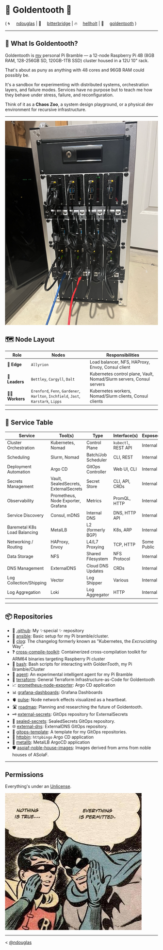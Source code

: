 # 🦷 Goldentooth 🦷
( <span style="display:inline-block; min-width: 2em;">🌀</span>[ndouglas](https://github.com/ndouglas/) | <span style="display:inline-block; min-width: 2em;">🌉</span>[bitterbridge](https://github.com/bitterbridge/) | <span style="display:inline-block; min-width: 2em;">️‍🔥</span>[hellholt](https://github.com/hellholt/) | <span style="display:inline-block; min-width: 2em;">🦷</span>[goldentooth](https://github.com/goldentooth/) )

---

## 🧩 What Is Goldentooth?

Goldentooth is [my](https://github.com/ndouglas/) personal Pi Bramble — a 12-node Raspberry Pi 4B (8GB RAM, 128-256GB SD, 120GB-1TB SSD) cluster housed in a 12U 10" rack.

That's about as puny as anything with 48 cores and 96GB RAM could possibly be.

It's a sandbox for experimenting with distributed systems, orchestration layers, and failure modes. Services have no purpose but to teach me how they behave under stress, failure, and reconfiguration.

Think of it as a **Chaos Zoo**, a system design playground, or a physical dev environment for recursive infrastructure.

---

![My Cluster](./cluster.png)

## 🗺️ Node Layout

| Role         | Nodes                                      | Responsibilities |
|--------------|--------------------------------------------|------------------|
| 🧭 **Edge**   | `Allyrion`                                 | Load balancer, NFS, HAProxy, Envoy, Consul client |
| 🧠 **Leaders**| `Bettley`, `Cargyll`, `Dalt`               | Kubernetes control plane, Vault, Nomad/Slurm servers, Consul servers |
| 🧑‍🌾 **Workers**| `Erenford`, `Fenn`, `Gardener`, `Harlton`, `Inchfield`, `Jast`, `Karstark`, `Lipps` | Kubernetes workers, Nomad/Slurm clients, Consul clients |

---

## 🔧 Service Table

| **Service**                       | **Tool(s)**                                 | **Type**             | **Interface(s)**            | **Exposed?**     |
|-----------------------------------|---------------------------------------------|----------------------|-----------------------------|------------------|
| Cluster Orchestration             | Kubernetes, Nomad                           | Control Plane        | `kubectl`, REST API         | Internal         |
| Scheduling                        | Slurm, Nomad                                | Batch/Job Scheduler  | CLI, REST                   | Internal         |
| Deployment Automation             | Argo CD                                     | GitOps Controller    | Web UI, CLI                 | Internal         |
| Secrets Management                | Vault, SealedSecrets, ExternalSecrets       | Secret Store         | CLI, API, CRDs              | Internal         |
| Observability                     | Prometheus, Node Exporter, Grafana          | Metrics              | PromQL, HTTP                | Internal         |
| Service Discovery                 | Consul, mDNS                                | Internal DNS         | DNS, HTTP API               | Internal         |
| Baremetal K8s Load Balancing      | MetalLB                                     | L2 (formerly BGP)    | K8s, ARP                    | Internal         |
| Networking / Routing              | HAProxy, Envoy                              | L4/L7 Proxying       | TCP, HTTP                   | Some Public      |
| Data Storage                      | NFS                                         | Shared Filesystem    | NFS Protocol                | Internal         |
| DNS Management                    | ExternalDNS                                 | Cloud DNS Updates    | CRDs                        | Internal         |
| Log Collection/Shipping           | Vector                                      | Log Shipper          | Various                     | Internal         |
| Log Aggregation                   | Loki                                        | Log Aggregator       | HTTP                        | Internal         |

---

## 📦 Repositories

- 👋 [.github](https://github.com/goldentooth/.github): My ✨special ✨ repository
- 🧰 [ansible](https://github.com/goldentooth/ansible): Basic setup for my Pi bramble/cluster.
- 🧱 [clog](https://github.com/goldentooth/clog): The changelog formerly known as "Kubernetes, the _Excruciating_ Way".
- ❓ [cross-compile-toolkit](https://github.com/goldentooth/cross-compile-toolkit): Containerized cross-compilation toolkit for ARM64 binaries targeting Raspberry Pi cluster
- 🐚 [bash](https://github.com/goldentooth/bash): Bash scripts for interacting with GoldenTooth, my Pi Bramble/Cluster
- 🧞 [agent](https://github.com/goldentooth/agent): An experimental intelligent agent for my Pi Bramble
- 🚜 [terraform](https://github.com/goldentooth/terraform): General Terraform Infrastructure-as-Code for Goldentooth
- 📈 [prometheus-node-exporter](https://github.com/goldentooth/prometheus-node-exporter): Argo CD application
- 📊 [grafana-dashboards](https://github.com/goldentooth/grafana-dashboards): Grafana Dashboards
- 🫀 [pulse](https://github.com/goldentooth/pulse): Node network effects visualized as a heartbeat.
- 🛣️ [roadmap](https://github.com/goldentooth/roadmap): Planning and researching the future of Goldentooth.
- 🗝️ [external-secrets](https://github.com/goldentooth/external-secrets): GitOps repository for ExternalSecrets
- 🔐 [sealed-secrets](https://github.com/goldentooth/sealed-secrets): SealedSecrets GitOps repository.
- 🌐 [external-dns](https://github.com/goldentooth/external-dns): ExternalDNS GitOps repository.
- 🧬 [gitops-template](https://github.com/goldentooth/gitops-template): A template for my GitOps repositories.
- 📡 [httpbin](https://github.com/goldentooth/httpbin): `httpbingo` Argo CD application
- 🧲 [metallb](https://github.com/goldentooth/metallb): MetalLB ArgoCD application
- 🛡️ [asoiaf-noble-house-images](https://github.com/goldentooth/asoiaf-noble-house-images): Images derived from arms from noble houses of ASoIaF.


---

## Permissions
Everything's under an [Unlicense](https://choosealicense.com/licenses/unlicense/).

!["Nothing is true." "Everything is permitted."](./niteip.jpg)

---

< [@ndouglas](https://github.com/ndouglas/)
